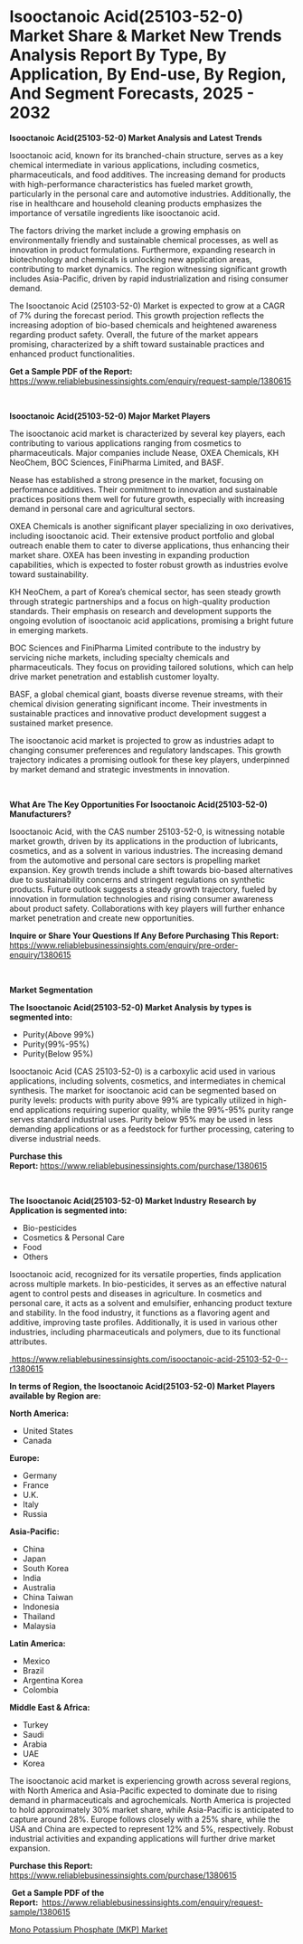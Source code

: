 <p><h1>Isooctanoic Acid(25103-52-0) Market Share & Market New Trends Analysis Report By Type, By Application, By End-use, By Region, And Segment Forecasts, 2025 - 2032</h1></p><p><strong>Isooctanoic Acid(25103-52-0) Market Analysis and Latest Trends</strong></p>
<p><p>Isooctanoic acid, known for its branched-chain structure, serves as a key chemical intermediate in various applications, including cosmetics, pharmaceuticals, and food additives. The increasing demand for products with high-performance characteristics has fueled market growth, particularly in the personal care and automotive industries. Additionally, the rise in healthcare and household cleaning products emphasizes the importance of versatile ingredients like isooctanoic acid.</p><p>The factors driving the market include a growing emphasis on environmentally friendly and sustainable chemical processes, as well as innovation in product formulations. Furthermore, expanding research in biotechnology and chemicals is unlocking new application areas, contributing to market dynamics. The region witnessing significant growth includes Asia-Pacific, driven by rapid industrialization and rising consumer demand.</p><p>The Isooctanoic Acid (25103-52-0) Market is expected to grow at a CAGR of 7% during the forecast period. This growth projection reflects the increasing adoption of bio-based chemicals and heightened awareness regarding product safety. Overall, the future of the market appears promising, characterized by a shift toward sustainable practices and enhanced product functionalities.</p></p>
<p><strong>Get a Sample PDF of the Report:&nbsp;</strong> <a href="https://www.reliablebusinessinsights.com/enquiry/request-sample/1380615?utm_campaign=2960&utm_medium=2&utm_source=Github&utm_content=ia&utm_term=02042025&utm_id=isooctanoic-acid25103-52-0">https://www.reliablebusinessinsights.com/enquiry/request-sample/1380615</a></p>
<p>&nbsp;</p>
<p><strong>Isooctanoic Acid(25103-52-0) Major Market Players</strong></p>
<p><p>The isooctanoic acid market is characterized by several key players, each contributing to various applications ranging from cosmetics to pharmaceuticals. Major companies include Nease, OXEA Chemicals, KH NeoChem, BOC Sciences, FiniPharma Limited, and BASF.</p><p>Nease has established a strong presence in the market, focusing on performance additives. Their commitment to innovation and sustainable practices positions them well for future growth, especially with increasing demand in personal care and agricultural sectors.</p><p>OXEA Chemicals is another significant player specializing in oxo derivatives, including isooctanoic acid. Their extensive product portfolio and global outreach enable them to cater to diverse applications, thus enhancing their market share. OXEA has been investing in expanding production capabilities, which is expected to foster robust growth as industries evolve toward sustainability.</p><p>KH NeoChem, a part of Korea’s chemical sector, has seen steady growth through strategic partnerships and a focus on high-quality production standards. Their emphasis on research and development supports the ongoing evolution of isooctanoic acid applications, promising a bright future in emerging markets.</p><p>BOC Sciences and FiniPharma Limited contribute to the industry by servicing niche markets, including specialty chemicals and pharmaceuticals. They focus on providing tailored solutions, which can help drive market penetration and establish customer loyalty.</p><p>BASF, a global chemical giant, boasts diverse revenue streams, with their chemical division generating significant income. Their investments in sustainable practices and innovative product development suggest a sustained market presence.</p><p>The isooctanoic acid market is projected to grow as industries adapt to changing consumer preferences and regulatory landscapes. This growth trajectory indicates a promising outlook for these key players, underpinned by market demand and strategic investments in innovation.</p></p>
<p>&nbsp;</p>
<p><strong>What Are The Key Opportunities For Isooctanoic Acid(25103-52-0) Manufacturers?</strong></p>
<p><p>Isooctanoic Acid, with the CAS number 25103-52-0, is witnessing notable market growth, driven by its applications in the production of lubricants, cosmetics, and as a solvent in various industries. The increasing demand from the automotive and personal care sectors is propelling market expansion. Key growth trends include a shift towards bio-based alternatives due to sustainability concerns and stringent regulations on synthetic products. Future outlook suggests a steady growth trajectory, fueled by innovation in formulation technologies and rising consumer awareness about product safety. Collaborations with key players will further enhance market penetration and create new opportunities.</p></p>
<p><strong>Inquire or Share Your Questions If Any Before Purchasing This Report:</strong> <a href="https://www.reliablebusinessinsights.com/enquiry/pre-order-enquiry/1380615?utm_campaign=2960&utm_medium=2&utm_source=Github&utm_content=ia&utm_term=02042025&utm_id=isooctanoic-acid25103-52-0">https://www.reliablebusinessinsights.com/enquiry/pre-order-enquiry/1380615</a></p>
<p>&nbsp;</p>
<p><strong>Market Segmentation</strong></p>
<p><strong>The Isooctanoic Acid(25103-52-0) Market Analysis by types is segmented into:</strong></p>
<p><ul><li>Purity(Above 99%)</li><li>Purity(99%-95%)</li><li>Purity(Below 95%)</li></ul></p>
<p><p>Isooctanoic Acid (CAS 25103-52-0) is a carboxylic acid used in various applications, including solvents, cosmetics, and intermediates in chemical synthesis. The market for isooctanoic acid can be segmented based on purity levels: products with purity above 99% are typically utilized in high-end applications requiring superior quality, while the 99%-95% purity range serves standard industrial uses. Purity below 95% may be used in less demanding applications or as a feedstock for further processing, catering to diverse industrial needs.</p></p>
<p><strong>Purchase this Report:&nbsp;</strong><a href="https://www.reliablebusinessinsights.com/purchase/1380615?utm_campaign=2960&utm_medium=2&utm_source=Github&utm_content=ia&utm_term=02042025&utm_id=isooctanoic-acid25103-52-0">https://www.reliablebusinessinsights.com/purchase/1380615</a></p>
<p>&nbsp;</p>
<p><strong>The Isooctanoic Acid(25103-52-0) Market Industry Research by Application is segmented into:</strong></p>
<p><ul><li>Bio-pesticides</li><li>Cosmetics & Personal Care</li><li>Food</li><li>Others</li></ul></p>
<p><p>Isooctanoic acid, recognized for its versatile properties, finds application across multiple markets. In bio-pesticides, it serves as an effective natural agent to control pests and diseases in agriculture. In cosmetics and personal care, it acts as a solvent and emulsifier, enhancing product texture and stability. In the food industry, it functions as a flavoring agent and additive, improving taste profiles. Additionally, it is used in various other industries, including pharmaceuticals and polymers, due to its functional attributes.</p></p>
<p><a href="https://www.reliablebusinessinsights.com/isooctanoic-acid-25103-52-0--r1380615?utm_campaign=2960&utm_medium=2&utm_source=Github&utm_content=ia&utm_term=02042025&utm_id=isooctanoic-acid25103-52-0">&nbsp;https://www.reliablebusinessinsights.com/isooctanoic-acid-25103-52-0--r1380615</a></p>
<p><strong>In terms of Region, the Isooctanoic Acid(25103-52-0) Market Players available by Region are:</strong></p>
<p>
    <p> <strong> North America: </strong>
        <ul>
            <li>United States</li>
            <li>Canada</li>
        </ul>
        </p> 
    <p> <strong> Europe: </strong>
        <ul>
            <li>Germany</li>
            <li>France</li>
            <li>U.K.</li>
            <li>Italy</li>
            <li>Russia</li>
        </ul>
        </p> 
    <p> <strong> Asia-Pacific: </strong>
        <ul>
            <li>China</li>
            <li>Japan</li>
            <li>South Korea</li>
            <li>India</li>
            <li>Australia</li>
            <li>China Taiwan</li>
            <li>Indonesia</li>
            <li>Thailand</li>
            <li>Malaysia</li>
        </ul>
        </p> 
    <p> <strong> Latin America: </strong>
        <ul>
            <li>Mexico</li>
            <li>Brazil</li>
            <li>Argentina Korea</li>
            <li>Colombia</li>
        </ul>
        </p> 
    <p> <strong> Middle East & Africa: </strong>
        <ul>
            <li>Turkey</li>
            <li>Saudi</li>
            <li>Arabia</li>
            <li>UAE</li>
            <li>Korea</li>
        </ul>
    </p>
    </p>
<p><p>The isooctanoic acid market is experiencing growth across several regions, with North America and Asia-Pacific expected to dominate due to rising demand in pharmaceuticals and agrochemicals. North America is projected to hold approximately 30% market share, while Asia-Pacific is anticipated to capture around 28%. Europe follows closely with a 25% share, while the USA and China are expected to represent 12% and 5%, respectively. Robust industrial activities and expanding applications will further drive market expansion.</p></p>
<p><strong>Purchase this Report: </strong><a href="https://www.reliablebusinessinsights.com/purchase/1380615?utm_campaign=2960&utm_medium=2&utm_source=Github&utm_content=ia&utm_term=02042025&utm_id=isooctanoic-acid25103-52-0">https://www.reliablebusinessinsights.com/purchase/1380615</a></p>
<p>&nbsp;<strong>Get a Sample PDF of the Report:&nbsp;&nbsp;</strong><a href="https://www.reliablebusinessinsights.com/enquiry/request-sample/1380615?utm_campaign=2960&utm_medium=2&utm_source=Github&utm_content=ia&utm_term=02042025&utm_id=isooctanoic-acid25103-52-0">https://www.reliablebusinessinsights.com/enquiry/request-sample/1380615</a></p>
<p><strong></strong></p>
<p><p><a href="https://github.com/mriwacraane/Market-Research-Report-List-1/blob/main/mono-potassium-phosphate-mkp-market.md?utm_campaign=2960&utm_medium=2&utm_source=Github&utm_content=ia&utm_term=02042025&utm_id=isooctanoic-acid25103-52-0">Mono Potassium Phosphate (MKP) Market</a></p></p>